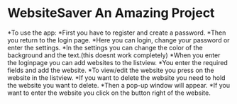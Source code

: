 # WebsiteSaver    An Amazing Project   
*To use the app:
*First you have to register and create a password.
*Then you return to the login page.
*Here you can login, change your password or enter the settings.
*In the settings you can change the color of the background and the text.(this doesnt work completely)
*When you enter the loginpage you can add websites to the listview.
*You enter the required fields and add the website.
*To view/edit the website you press on the website in the listview.
*If you want to delete the website you need to hold the website you want to delete.
*Then a pop-up window will appear.
*If you want to enter the website you click on the button right of the website.
